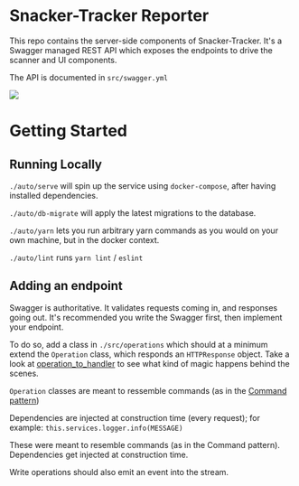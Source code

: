 # Snacker-Tracker Reporter

This repo contains the server-side components of Snacker-Tracker. It's a Swagger
managed REST API which exposes the endpoints to drive the scanner and UI components.

The API is documented in `src/swagger.yml`

<a href="https://codeclimate.com/github/snacker-tracker/reporter/maintainability"><img src="https://api.codeclimate.com/v1/badges/653ebd9271d102bcb81c/maintainability" /></a>

# Getting Started

## Running Locally

`./auto/serve` will spin up the service using `docker-compose`, after having installed dependencies.

`./auto/db-migrate` will apply the latest migrations to the database.

`./auto/yarn` lets you run arbitrary yarn commands as you would on your own machine, but in the docker context.

`./auto/lint` runs `yarn lint` / `eslint`

## Adding an endpoint

Swagger is authoritative. It validates requests coming in, and responses going out. It's recommended you write the Swagger first, then implement your endpoint.

To do so, add a class in `./src/operations` which should at a minimum extend the `Operation` class, which responds an `HTTPResponse` object. Take a look at [operation_to_handler](./src/lib/operation_to_handler.js) to see what kind of magic happens behind the scenes.

`Operation` classes are meant to ressemble commands (as in the [Command pattern](https://en.wikipedia.org/wiki/Command_pattern))

Dependencies are injected at construction time (every request); for example: `this.services.logger.info(MESSAGE)`

These were meant to resemble commands (as in the Command pattern). Dependencies get injected at construction time.

Write operations should also emit an event into the stream.
